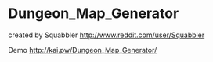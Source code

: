 # Dungeon_Map_Generator

created by Squabbler
http://www.reddit.com/user/Squabbler


Demo
http://kai.pw/Dungeon_Map_Generator/
